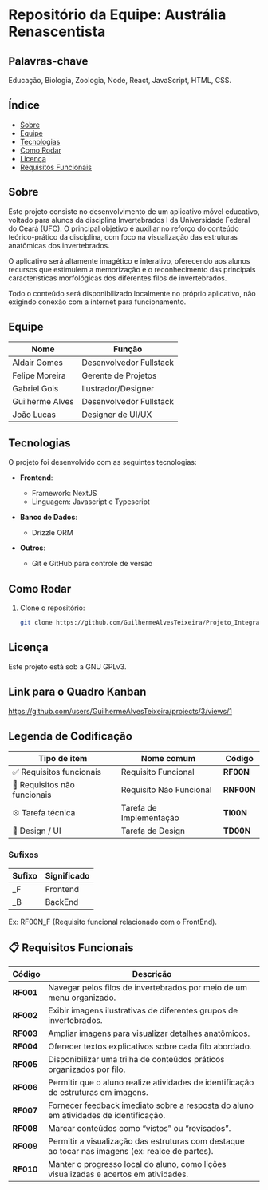# Repositório da Equipe: Austrália Renascentista

## Palavras-chave

Educação, Biologia, Zoologia, Node, React, JavaScript, HTML, CSS.

## Índice

- [Sobre](#sobre)
- [Equipe](#equipe)
- [Tecnologias](#tecnologias)
- [Como Rodar](#como-rodar)
- [Licença](#licença)
- [Requisitos Funcionais](#requisitos-funcionais)

## Sobre

Este projeto consiste no desenvolvimento de um aplicativo móvel educativo, voltado para alunos da disciplina Invertebrados I da Universidade Federal do Ceará (UFC). O principal objetivo é auxiliar no reforço do conteúdo teórico-prático da disciplina, com foco na visualização das estruturas anatômicas dos invertebrados.

O aplicativo será altamente imagético e interativo, oferecendo aos alunos recursos que estimulem a memorização e o reconhecimento das principais características morfológicas dos diferentes filos de invertebrados.

Todo o conteúdo será disponibilizado localmente no próprio aplicativo, não exigindo conexão com a internet para funcionamento.




## Equipe

| Nome              | Função                     |
|-------------------|----------------------------|
| Aldair Gomes      | Desenvolvedor Fullstack    |
| Felipe Moreira    | Gerente de Projetos        |
| Gabriel Gois      | Ilustrador/Designer        |
| Guilherme Alves   | Desenvolvedor Fullstack    |
| João Lucas        | Designer de UI/UX          |


## Tecnologias

O projeto foi desenvolvido com as seguintes tecnologias:

- **Frontend**:

  - Framework: NextJS
  - Linguagem: Javascript e Typescript

- **Banco de Dados**:

  - Drizzle ORM

- **Outros**:

  - Git e GitHub para controle de versão

## Como Rodar

1. Clone o repositório:
   ```bash
   git clone https://github.com/GuilhermeAlvesTeixeira/Projeto_Integrado

## Licença

Este projeto está sob a GNU GPLv3.

## Link para o Quadro Kanban

https://github.com/users/GuilhermeAlvesTeixeira/projects/3/views/1

## Legenda de Codificação

| Tipo de item                 | Nome comum              | Código          | 
| ---------------------------- | ----------------------- | --------------- |
| ✅ Requisitos funcionais     | Requisito Funcional     | **RF00N**       | 
| 📘 Requisitos não funcionais | Requisito Não Funcional | **RNF00N**      | 
| ⚙️ Tarefa técnica            | Tarefa de Implementação | **TI00N**       |
| 🎨 Design / UI               | Tarefa de Design        | **TD00N**       |

### Sufixos
|Sufixo| Significado|
|------|------------|
|_F    |Frontend    |
|_B    |BackEnd     |

Ex: RF00N_F (Requisito funcional relacionado com o FrontEnd).


## 📋 Requisitos Funcionais

| Código  | Descrição |
|---------|-----------|
| **RF001** | Navegar pelos filos de invertebrados por meio de um menu organizado. |
| **RF002** | Exibir imagens ilustrativas de diferentes grupos de invertebrados. |
| **RF003** | Ampliar imagens para visualizar detalhes anatômicos. |
| **RF004** | Oferecer textos explicativos sobre cada filo abordado. |
| **RF005** | Disponibilizar uma trilha de conteúdos práticos organizados por filo. |
| **RF006** | Permitir que o aluno realize atividades de identificação de estruturas em imagens. |
| **RF007** | Fornecer feedback imediato sobre a resposta do aluno em atividades de identificação. |
| **RF008** | Marcar conteúdos como “vistos” ou “revisados”. |
| **RF009** | Permitir a visualização das estruturas com destaque ao tocar nas imagens (ex: realce de partes). |
| **RF010** | Manter o progresso local do aluno, como lições visualizadas e acertos em atividades. |


